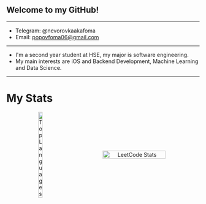 ## Welcome to my GitHub!
---
- Telegram: @nevorovkaakafoma
- Email: popovfoma06@gmail.com
---
- I'm a second year student at HSE, my major is software engineering.
- My main interests are iOS and Backend Development, Machine Learning and Data Science.
---
# My Stats
<div align="center" style="display: flex; align-items: center; justify-content: center; gap: 40px;">
  <a href="https://github.com/cutesp1rit" style="text-decoration: none;">
    <img src="https://github-readme-stats.vercel.app/api/top-langs/?username=diriavij&langs_count=10&title_color=ECECEC&text_color=ECECEC&icon_color=0891b2&bg_color=1e1e2e&hide_border=true&locale=en&custom_title=Top%20Languages" alt="Top Languages" style="width: 30%;"/>
  </a>
  <img src="https://leetcard.jacoblin.cool/YcLKXNc79R?theme=catppuccinMocha&font=Cairo&ext=heatmap" alt="LeetCode Stats" style="width: 57%;"/>
</div>

